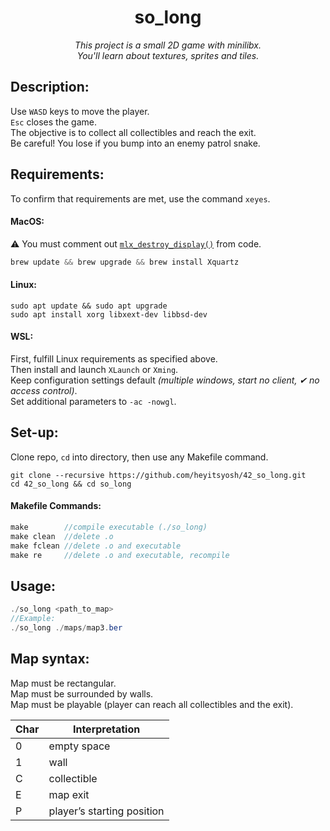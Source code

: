 <h1 align="center">
	so_long
</h1>

*<p align="center">This project is a small 2D game with minilibx.<br>
You'll learn about textures, sprites and tiles.</p>*

## Description:
Use `WASD` keys to move the player.  
`Esc` closes the game.  
The objective is to collect all collectibles and reach the exit.   
Be careful! You lose if you bump into an enemy patrol snake.

## Requirements:
To confirm that requirements are met, use the command `xeyes`.  
#### MacOS:
⚠️ You must comment out [`mlx_destroy_display()`](https://github.com/heyitsyosh/42_so_long/blob/453383613984af318a251c923aea279e766b842f/so_long/srcs/close_game.c#L68) from code.  
```C
brew update && brew upgrade && brew install Xquartz
```
#### Linux:
```
sudo apt update && sudo apt upgrade
sudo apt install xorg libxext-dev libbsd-dev
```
#### WSL:
First, fulfill Linux requirements as specified above.  
Then install and launch `XLaunch` or `Xming`.  
Keep configuration settings default *(multiple windows, start no client, ✔ no access control)*.  
Set additional parameters to `-ac -nowgl`.  

## Set-up:
Clone repo, `cd` into directory, then use any Makefile command.  
```
git clone --recursive https://github.com/heyitsyosh/42_so_long.git
cd 42_so_long && cd so_long
```  

#### Makefile Commands:
```Java
make        //compile executable (./so_long)
make clean  //delete .o
make fclean //delete .o and executable
make re     //delete .o and executable, recompile 
```

## Usage:  
```Java
./so_long <path_to_map>
//Example:
./so_long ./maps/map3.ber
```

## Map syntax:
Map must be rectangular.  
Map must be surrounded by walls.  
Map must be playable (player can reach all collectibles and the exit).

| Char | Interpretation |
| --- | --- |
| 0 | empty space |
| 1 | wall |
| C | collectible |
| E | map exit |
| P | player’s starting position |
